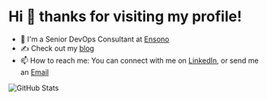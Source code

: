 # Hi 👋 thanks for visiting my profile!

- 💼 I'm a Senior DevOps Consultant at [Ensono](https://www.ensono.com/gb/)
- ✍️ Check out my [blog](https://thepaulmacca.com)
- 📫 How to reach me: You can connect with me on [LinkedIn](https://www.linkedin.com/in/thepaulmacca/), or send me an [Email](mailto:me@thepaulmacca.com)

![GitHub Stats](https://github-readme-stats.vercel.app/api?username=thepaulmacca&count_private=true&show_icons=true&theme=dark)
